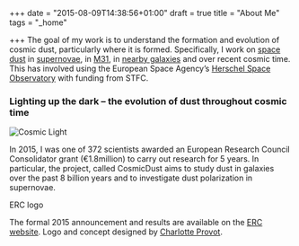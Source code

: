+++
date = "2015-08-09T14:38:56+01:00"
draft = true
title = "About Me"
tags = "_home"

+++
The goal of my work is to understand the formation and evolution of cosmic dust, particularly where it is formed.  Specifically, I work on [space dust](http://haley.gomez.me.uk/cosmic-dust/) in [supernovae](http://haley.gomez.me.uk/supernova-dust-factories/), in [M31](http://haley.gomez.me.uk/dust-in-the-andromeda-galaxy/), in [nearby galaxies](http://haley.gomez.me.uk/the-herschel-reference-survey-results/) and over recent cosmic time. This has involved using the European Space Agency’s [Herschel Space Observatory](http://haley.gomez.me.uk/a-blind-dust-survey-of-the-sky/) with funding from STFC.

### Lighting up the dark – the evolution of dust throughout cosmic time

![Cosmic Light](/images/Cosmic_logo-011-1024x512.jpg)

In 2015, I was one of 372 scientists awarded an European Research Council Consolidator grant (€1.8million) to carry out research for 5 years. In particular, the project, called CosmicDust aims to study dust in galaxies over the past 8 billion years and to investigate dust polarization in supernovae.

ERC logo

The formal 2015 announcement and results are available on the [ERC website](https://www.astro.cf.ac.uk/newsandevents/resources/press_release_cog2014_results.pdf).  Logo and concept designed by [Charlotte Provot](http://www.charlotteprovot.com/).

